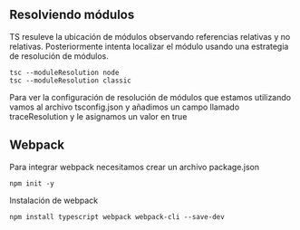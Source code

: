 ## Resolviendo módulos

TS resuleve la ubicación de módulos observando referencias relativas y no relativas.
Posteriormente intenta localizar el módulo usando una estrategia de resolución de módulos.

```
tsc --moduleResolution node
tsc --moduleResolution classic
```

Para ver la configuración de resolución de módulos que estamos utilizando vamos al archivo tsconfig.json y añadimos un campo llamado traceResolution y le asignamos un valor en true

## Webpack
Para integrar webpack necesitamos crear un archivo package.json

```
npm init -y 
```

Instalación de webpack 
```
npm install typescript webpack webpack-cli --save-dev
```